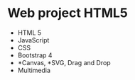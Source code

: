 # Web project HTML5
  - HTML 5 
  - JavaScript
  - CSS
  - Bootstrap 4
  - *Canvas, *SVG, Drag and Drop
  - Multimedia 
